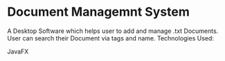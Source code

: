 # Document Managemnt System
 A Desktop Software which helps user to add and manage .txt Documents. User can search their Document via tags and name.
Technologies Used:

JavaFX
